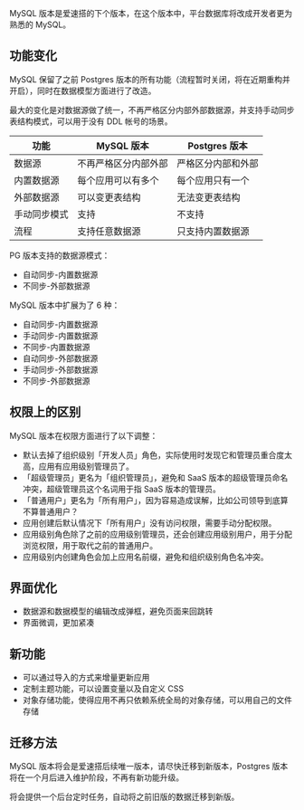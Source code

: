 MySQL 版本是爱速搭的下个版本，在这个版本中，平台数据库将改成开发者更为熟悉的 MySQL。

## 功能变化

MySQL 保留了之前 Postgres 版本的所有功能（流程暂时关闭，将在近期重构并开启），同时在数据模型方面进行了改造。

最大的变化是对数据源做了统一，不再严格区分内部外部数据源，并支持手动同步表结构模式，可以用于没有 DDL 帐号的场景。

| 功能         | MySQL 版本           | Postgres 版本      |
| ------------ | -------------------- | ------------------ |
| 数据源       | 不再严格区分内部外部 | 严格区分内部和外部 |
| 内置数据源   | 每个应用可以有多个   | 每个应用只有一个   |
| 外部数据源   | 可以变更表结构       | 无法变更表结构     |
| 手动同步模式 | 支持                 | 不支持             |
| 流程         | 支持任意数据源       | 只支持内置数据源   |

PG 版本支持的数据源模式：

- 自动同步-内置数据源
- 不同步-外部数据源

MySQL 版本中扩展为了 6 种：

- 自动同步-内置数据源
- 手动同步-内置数据源
- 不同步-内置数据源
- 自动同步-外部数据源
- 手动同步-外部数据源
- 不同步-外部数据源

## 权限上的区别

MySQL 版本在权限方面进行了以下调整：

- 默认去掉了组织级别「开发人员」角色，实际使用时发现它和管理员重合度太高，应用有应用级别管理员了。
- 「超级管理员」更名为「组织管理员」，避免和 SaaS 版本的超级管理员命名冲突，超级管理员这个名词用于指 SaaS 版本的管理员。
- 「普通用户」更名为「所有用户」，因为容易造成误解，比如公司领导到底算不算普通用户？
- 应用创建后默认情况下「所有用户」没有访问权限，需要手动分配权限。
- 应用级别角色除了之前的应用级别管理员，还会创建应用级别用户，用于分配浏览权限，用于取代之前的普通用户。
- 应用级别内创建角色会加上应用名前缀，避免和组织级别角色名冲突。

## 界面优化

- 数据源和数据模型的编辑改成弹框，避免页面来回跳转
- 界面微调，更加紧凑

## 新功能

- 可以通过导入的方式来增量更新应用
- 定制主题功能，可以设置变量以及自定义 CSS
- 对象存储功能，使得应用不再只依赖系统全局的对象存储，可以用自己的文件存储

## 迁移方法

MySQL 版本将会是爱速搭后续唯一版本，请尽快迁移到新版本，Postgres 版本将在一个月后进入维护阶段，不再有新功能升级。

将会提供一个后台定时任务，自动将之前旧版的数据迁移到新版。
